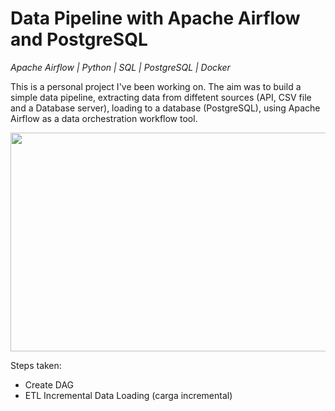 # Data Pipeline with Apache Airflow and PostgreSQL

*Apache Airflow | Python | SQL | PostgreSQL | Docker*

This is a personal project I've been working on. The aim was to build a simple data pipeline, extracting data from diffetent sources (API, CSV file and a Database server), loading to a database (PostgreSQL), using Apache Airflow as a data orchestration workflow tool.

<img src="https://github.com/JKng/Pipeline-de-dados/blob/main/elt-pipeline.png" width="800" height="350">

Steps taken:
- Create DAG
- ETL Incremental Data Loading (carga incremental)
